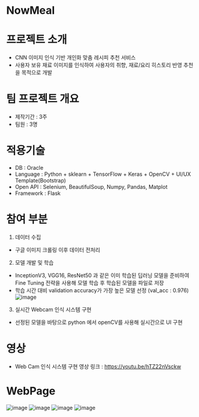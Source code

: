 # NowMeal

# 프로젝트 소개 
- CNN 이미지 인식 기반 개인화 맞춤 레시피 추천 서비스
- 사용자 보유 재료 이미지를 인식하여 사용자의 취향, 재료/요리 히스토리 반영 추천을 목적으로 개발

# 팀 프로젝트 개요 
- 제작기간 : 3주
- 팀원 : 3명
  
# 적용기술 
- DB : Oracle
- Language : Python + sklearn +  TensorFlow + Keras + OpenCV + UI/UX Template(Bootstrap)
- Open API : Selenium, BeautifulSoup, Numpy, Pandas, Matplot
- Framework : Flask

# 참여 부분
1. 데이터 수집 
- 구글 이미지 크롤링 이후 데이터 전처리 

2. 모델 개발 및 학습
- InceptionV3, VGG16, ResNet50 과 같은 이미 학습된 딥러닝 모델을 준비하여 Fine Tuning 전략을 사용해 모델 학습 후 학습된 모델을 파일로 저장 
- 학습 시간 대비 validation accuracy가 가장 높은 모델 선정 (val_acc : 0.976)
  ![image](https://github.com/HyunDongHo/NowMeal/assets/46379443/0fb29444-37c8-4f35-bd19-9f54997ab84f)


3. 실시간 Webcam 인식 시스템 구현
- 선정된 모델을 바탕으로 python 에서 openCV를 사용해 실시간으로 UI 구현


# 영상 
- Web Cam 인식 시스템 구현 영상 링크 : https://youtu.be/hTZ22nVsckw

# WebPage
![image](https://github.com/HyunDongHo/NowMeal/assets/46379443/e2ef0f92-c3c5-4816-8529-057593706b82)
![image](https://github.com/HyunDongHo/NowMeal/assets/46379443/d8ab251f-dab8-4fbe-9427-5cc57c234cda)
![image](https://github.com/HyunDongHo/NowMeal/assets/46379443/6251b49f-6618-4986-b0a4-f9e957762ed8)
![image](https://github.com/HyunDongHo/NowMeal/assets/46379443/198bd427-08fc-4bc9-a4c3-e463df35cb58)

